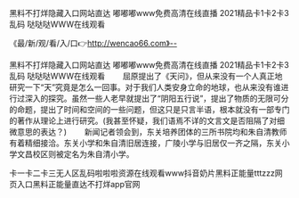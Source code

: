 黑料不打烊隐藏入口网站直达
嘟嘟嘟www免费高清在线直播
2021精品卡1卡2卡3乱码
哒哒哒WWW在线观看


《最/新/观/看/入/口👉http://wencao66.com》--

黑料不打烊隐藏入口网站直达
嘟嘟嘟www免费高清在线直播
2021精品卡1卡2卡3乱码
哒哒哒WWW在线观看
　　屈原提出了《天问》，但从来没有一个人真正地研究一下“天”究竟是怎么一回事。对于我们人类安身立命的地球，也从来没有谁进行过深入的探究。虽然一些人老早就提出了“阴阳五行说”，提出了物质的无限可分的命题，提出了时间和空间的一些问题，但这只是只言半语，根本就没有一部专门的著作从理论上进行研究。(我甚至怀疑，我们语焉不详的文言文是否阻隔了对细微意思的表达？)
　　新闻记者领会到，东关培养团体的三所书院均和朱自清教师有着精细接洽。东关小学和朱自清旧居连接，广陵小学与旧居仅一齐之隔，东关小学文昌校区则被定名为朱自清小学。





卡一卡二卡三无人区乱码啦啦啦资源在线观看www抖音奶片黑料正能量tttzzz网页入口黑料正能量直达不打烊app官网
